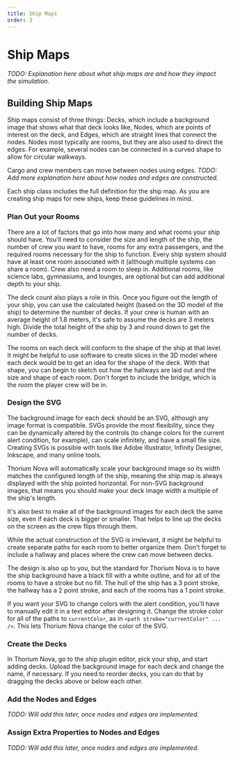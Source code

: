 ```yaml
---
title: Ship Maps
order: 3
---
```


# Ship Maps

_TODO: Explanation here about what ship maps are and how they impact the
simulation._

## Building Ship Maps

Ship maps consist of three things: Decks, which include a background image that
shows what that deck looks like, Nodes, which are points of interest on the
deck, and Edges, which are straight lines that connect the nodes. Nodes most
typically are rooms, but they are also used to direct the edges. For example,
several nodes can be connected in a curved shape to allow for circular walkways.

Cargo and crew members can move between nodes using edges. _TODO: Add more
explanation here about how nodes and edges are constructed._

Each ship class includes the full definition for the ship map. As you are
creating ship maps for new ships, keep these guidelines in mind.

### Plan Out your Rooms

There are a lot of factors that go into how many and what rooms your ship should
have. You'll need to consider the size and length of the ship, the number of
crew you want to have, rooms for any extra passengers, and the required rooms
necessary for the ship to function. Every ship system should have at least one
room associated with it (although multiple systems can share a room). Crew also
need a room to sleep in. Additional rooms, like science labs, gymnasiums, and
lounges, are optional but can add additional depth to your ship.

The deck count also plays a role in this. Once you figure out the length of your
ship, you can use the calculated height (based on the 3D model of the ship) to
determine the number of decks. If your crew is human with an average height of
1.8 meters, it's safe to assume the decks are 3 meters high. Divide the total
height of the ship by 3 and round down to get the number of decks.

The rooms on each deck will conform to the shape of the ship at that level. It
might be helpful to use software to create slices in the 3D model where each
deck would be to get an idea for the shape of the deck. With that shape, you can
begin to sketch out how the hallways are laid out and the size and shape of each
room. Don't forget to include the bridge, which is the room the player crew will
be in.

### Design the SVG

The background image for each deck should be an SVG, although any image format
is compatible. SVGs provide the most flexibility, since they can be dynamically
altered by the controls (to change colors for the current alert condition, for
example), can scale infinitely, and have a small file size. Creating SVGs is
possible with tools like Adobe Illustrator, Infinity Designer, Inkscape, and
many online tools.

Thorium Nova will automatically scale your background image so its width matches
the configured length of the ship, meaning the ship map is always displayed with
the ship pointed horizontal. For non-SVG background images, that means you
should make your deck image width a multiple of the ship's length.

It's also best to make all of the background images for each deck the same size,
even if each deck is bigger or smaller. That helps to line up the decks on the
screen as the crew flips through them.

While the actual construction of the SVG is irrelevant, it might be helpful to
create separate paths for each room to better organize them. Don't forget to
include a hallway and places where the crew can move between decks.

The design is also up to you, but the standard for Thorium Nova is to have the
ship background have a black fill with a white outline, and for all of the rooms
to have a stroke but no fill. The hull of the ship has a 3 point stroke, the
hallway has a 2 point stroke, and each of the rooms has a 1 point stroke.

If you want your SVG to change colors with the alert condition, you'll have to
manually edit it in a text editor after designing it. Change the stroke color
for all of the paths to `currentColor`, as in
`<path stroke="currentColor" ... />`. This lets Thorium Nova change the color of
the SVG.

### Create the Decks

In Thorium Nova, go to the ship plugin editor, pick your ship, and start adding
decks. Upload the background image for each deck and change the name, if
necessary. If you need to reorder decks, you can do that by dragging the decks
above or below each other.

### Add the Nodes and Edges

_TODO: Will add this later, once nodes and edges are implemented._

### Assign Extra Properties to Nodes and Edges

_TODO: Will add this later, once nodes and edges are implemented._
